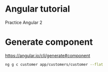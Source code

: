 # Angular tutorial

Practice Angular 2

# Generate component

https://angular.io/cli/generate#component

```sh
ng g c customer app/customers/customer --flat
```